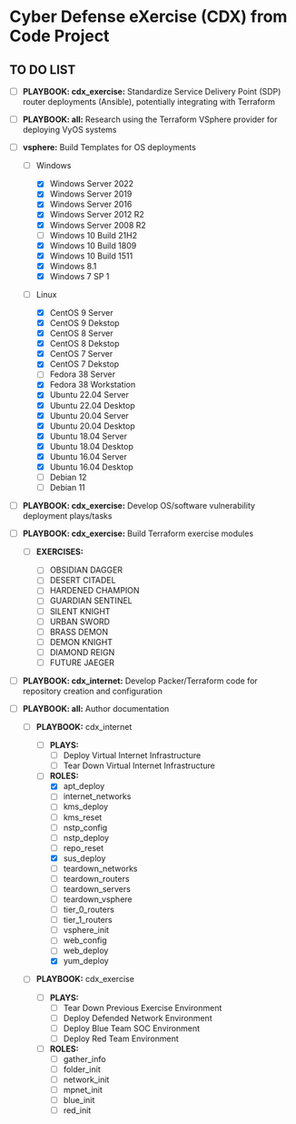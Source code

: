 # Cyber Defense eXercise (CDX) from Code Project
## TO DO LIST

- [ ] **PLAYBOOK: cdx_exercise:** Standardize Service Delivery Point (SDP) router deployments (Ansible), potentially integrating with Terraform

- [ ] **PLAYBOOK: all:** Research using the Terraform VSphere provider for deploying VyOS systems

- [ ] **vsphere:** Build Templates for OS deployments

    - [ ] Windows
    
        - [x] Windows Server 2022
        - [x] Windows Server 2019
        - [x] Windows Server 2016
        - [x] Windows Server 2012 R2
        - [x] Windows Server 2008 R2
        - [ ] Windows 10 Build 21H2
        - [x] Windows 10 Build 1809
        - [x] Windows 10 Build 1511
        - [x] Windows 8.1
        - [x] Windows 7 SP 1

    - [ ] Linux
    
        - [x] CentOS 9 Server
        - [x] CentOS 9 Dekstop
        - [x] CentOS 8 Server
        - [x] CentOS 8 Dekstop
        - [x] CentOS 7 Server
        - [x] CentOS 7 Dekstop
        - [ ] Fedora 38 Server
        - [x] Fedora 38 Workstation
        - [x] Ubuntu 22.04 Server
        - [x] Ubuntu 22.04 Desktop
        - [x] Ubuntu 20.04 Server
        - [x] Ubuntu 20.04 Desktop
        - [x] Ubuntu 18.04 Server
        - [x] Ubuntu 18.04 Desktop
        - [x] Ubuntu 16.04 Server
        - [x] Ubuntu 16.04 Desktop
        - [ ] Debian 12
        - [ ] Debian 11

- [ ] **PLAYBOOK: cdx_exercise:** Develop OS/software vulnerability deployment plays/tasks

- [ ] **PLAYBOOK: cdx_exercise:** Build Terraform exercise modules

    - [ ] **EXERCISES:**

        - [ ] OBSIDIAN DAGGER
        - [ ] DESERT CITADEL
        - [ ] HARDENED CHAMPION
        - [ ] GUARDIAN SENTINEL
        - [ ] SILENT KNIGHT
        - [ ] URBAN SWORD
        - [ ] BRASS DEMON
        - [ ] DEMON KNIGHT
        - [ ] DIAMOND REIGN
        - [ ] FUTURE JAEGER

- [ ] **PLAYBOOK: cdx_internet:** Develop Packer/Terraform code for repository creation and configuration

- [ ] **PLAYBOOK: all:** Author documentation

  - [ ] **PLAYBOOK:** cdx_internet

    - [ ] **PLAYS:** 
        - [ ] Deploy Virtual Internet Infrastructure
        - [ ] Tear Down Virtual Internet Infrastructure

    - [ ] **ROLES:**
        - [x] apt_deploy
        - [ ] internet_networks
        - [ ] kms_deploy
        - [ ] kms_reset
        - [ ] nstp_config
        - [ ] nstp_deploy
        - [ ] repo_reset
        - [x] sus_deploy
        - [ ] teardown_networks
        - [ ] teardown_routers
        - [ ] teardown_servers
        - [ ] teardown_vsphere
        - [ ] tier_0_routers
        - [ ] tier_1_routers
        - [ ] vsphere_init
        - [ ] web_config
        - [ ] web_deploy
        - [x] yum_deploy

  - [ ] **PLAYBOOK:** cdx_exercise

    - [ ] **PLAYS:**
        - [ ] Tear Down Previous Exercise Environment
        - [ ] Deploy Defended Network Environment
        - [ ] Deploy Blue Team SOC Environment
        - [ ] Deploy Red Team Environment

    - [ ] **ROLES:**
        - [ ] gather_info
        - [ ] folder_init
        - [ ] network_init
        - [ ] mpnet_init
        - [ ] blue_init
        - [ ] red_init
